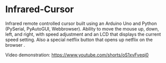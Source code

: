 ﻿# Infrared-Cursor

  Infrared remote controlled cursor built using an Arduino Uno and Python (PySerial, PyAutoGUI, Webbrowser). Ability to move the mouse up, down, left, and right, with speed adjustment and an LCD that displays the current speed setting. Also a special netflix button that opens up netflix on the browser .

Video demonstration: https://www.youtube.com/shorts/oS1xvFveqi0
